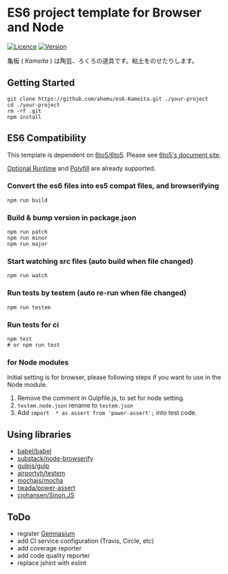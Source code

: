 ES6 project template for Browser and Node
====================

[![Licence](http://img.shields.io/badge/license-MIT-000000.svg?style=flat-square)](https://npmjs.org/package/es6-kameita)
[![Version](http://img.shields.io/npm/v/es6-kameita.svg?style=flat-square)](https://npmjs.org/package/es6-kameita)

亀板 ( _Kameita_ ) は陶芸、ろくろの道具です。粘土をのせたりします。

## Getting Started

```
git clone https://github.com/ahomu/es6-Kameita.git ./your-project
cd ./your-project
rm -rf .git
npm install
```

## ES6 Compatibility

This template is dependent on [6to5/6to5](https://github.com/6to5/6to5). Please see [6to5's document site](https://6to5.org/). 

[Optional Runtime](https://6to5.org/optional-runtime.html) and [Polyfill](https://6to5.org/polyfill.html) are already supported.

### Convert the es6 files into es5 compat files, and browserifying

```
npm run build
```

### Build & bump version in package.json

```
npm run patch
npm run minor
npm run major
```

### Start watching src files (auto build when file changed)

```
npm run watch
```

### Run tests by testem (auto re-run when file changed)

```
npm run testem
```

### Run tests for ci

```
npm test
# or npm run test
```

### for Node modules

Initial setting is for browser, please following steps if you want to use in the Node module.

1. Remove the comment in Gulpfile.js, to set for node setting.
2. `testem.node.json` rename to `testem.json`
3. Add `import  * as assert from 'power-assert';` into test code.

## Using libraries

- [babel/babel](https://github.com/babel/babel)
- [substack/node-browserify](https://github.com/substack/node-browserify)
- [gulpjs/gulp](https://github.com/gulpjs/gulp/)
- [airportyh/testem](https://github.com/airportyh/testem)
- [mochajs/mocha](https://github.com/mochajs/mocha)
- [twada/power-assert](https://github.com/twada/power-assert)
- [cjohansen/Sinon.JS](https://github.com/cjohansen/Sinon.JS)

## ToDo

- register [Gemnasium](https://gemnasium.com/)
- add CI service configuration (Travis, Circle, etc)
- add coverage reporter
- add code quality reporter
- replace jshint with eslint
